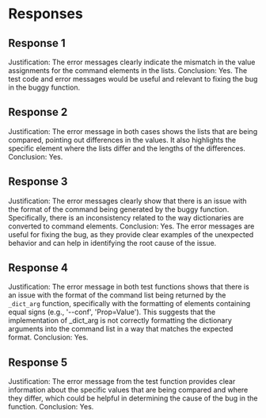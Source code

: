 # Responses
## Response 1
Justification: The error messages clearly indicate the mismatch in the value assignments for the command elements in the lists.
Conclusion: Yes. The test code and error messages would be useful and relevant to fixing the bug in the buggy function.

## Response 2
Justification: The error message in both cases shows the lists that are being compared, pointing out differences in the values. It also highlights the specific element where the lists differ and the lengths of the differences.
Conclusion: Yes.

## Response 3
Justification: The error messages clearly show that there is an issue with the format of the command being generated by the buggy function. Specifically, there is an inconsistency related to the way dictionaries are converted to command elements.
Conclusion: Yes. The error messages are useful for fixing the bug, as they provide clear examples of the unexpected behavior and can help in identifying the root cause of the issue.

## Response 4
Justification: The error message in both test functions shows that there is an issue with the format of the command list being returned by the `_dict_arg` function, specifically with the formatting of elements containing equal signs (e.g., '--conf', 'Prop=Value'). This suggests that the implementation of _dict_arg is not correctly formatting the dictionary arguments into the command list in a way that matches the expected format.
Conclusion: Yes.

## Response 5
Justification: The error message from the test function provides clear information about the specific values that are being compared and where they differ, which could be helpful in determining the cause of the bug in the function.
Conclusion: Yes.


